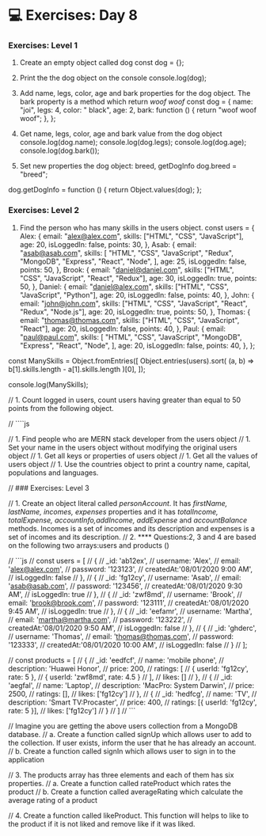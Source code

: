 
 # 💻 Exercises: Day 8

### Exercises: Level 1

 1. Create an empty object called dog
 const dog = {};
 1. Print the the dog object on the console
 console.log(dog);
 1. Add name, legs, color, age and bark properties for the dog object. The bark property is a method which return _woof woof_
 const dog = {
   name: "joi",
   legs: 4,
   color: " black",
   age: 2,
   bark: function () {
     return "woof woof woof";
   },
 };
 1. Get name, legs, color, age and bark value from the dog object
 console.log(dog.name);
 console.log(dog.legs);
 console.log(dog.age);
 console.log(dog.bark());

 1. Set new properties the dog object: breed, getDogInfo
 dog.breed = "breed";

 dog.getDogInfo = function () {
   return Object.values(dog);
 };

 ### Exercises: Level 2

 1. Find the person who has many skills in the users object.
const users = {
  Alex: {
    email: "alex@alex.com",
    skills: ["HTML", "CSS", "JavaScript"],
    age: 20,
    isLoggedIn: false,
    points: 30,
  },
  Asab: {
    email: "asab@asab.com",
    skills: [
      "HTML",
      "CSS",
      "JavaScript",
      "Redux",
      "MongoDB",
      "Express",
      "React",
      "Node",
    ],
    age: 25,
    isLoggedIn: false,
    points: 50,
  },
  Brook: {
    email: "daniel@daniel.com",
    skills: ["HTML", "CSS", "JavaScript", "React", "Redux"],
    age: 30,
    isLoggedIn: true,
    points: 50,
  },
  Daniel: {
    email: "daniel@alex.com",
    skills: ["HTML", "CSS", "JavaScript", "Python"],
    age: 20,
    isLoggedIn: false,
    points: 40,
  },
  John: {
    email: "john@john.com",
    skills: ["HTML", "CSS", "JavaScript", "React", "Redux", "Node.js"],
    age: 20,
    isLoggedIn: true,
    points: 50,
  },
  Thomas: {
    email: "thomas@thomas.com",
    skills: ["HTML", "CSS", "JavaScript", "React"],
    age: 20,
    isLoggedIn: false,
    points: 40,
  },
  Paul: {
    email: "paul@paul.com",
    skills: [
      "HTML",
      "CSS",
      "JavaScript",
      "MongoDB",
      "Express",
      "React",
      "Node",
    ],
    age: 20,
    isLoggedIn: false,
    points: 40,
  },
};

const ManySkills = Object.fromEntries([
  Object.entries(users).sort(
    (a, b) => b[1].skills.length - a[1].skills.length
  )[0],
]);

console.log(ManySkills);

// 1. Count logged in users, count users having greater than equal to 50 points from the following object.

//    ````js

// 1. Find people who are MERN stack developer from the users object
// 1. Set your name in the users object without modifying the original users object
// 1. Get all keys or properties of users object
// 1. Get all the values of users object
// 1. Use the countries object to print a country name, capital, populations and languages.

// ### Exercises: Level 3

// 1. Create an object literal called _personAccount_. It has _firstName, lastName, incomes, expenses_ properties and it has _totalIncome, totalExpense, accountInfo,addIncome, addExpense_ and _accountBalance_ methods. Incomes is a set of incomes and its description and expenses is a set of incomes and its description.
// 2. **** Questions:2, 3 and 4 are based on the following two arrays:users and products ()

//   ```js
//       const users = [
//       {
//           _id: 'ab12ex',
//           username: 'Alex',
//           email: 'alex@alex.com',
//           password: '123123',
//           createdAt:'08/01/2020 9:00 AM',
//           isLoggedIn: false
//       },
//       {
//           _id: 'fg12cy',
//           username: 'Asab',
//           email: 'asab@asab.com',
//           password: '123456',
//           createdAt:'08/01/2020 9:30 AM',
//           isLoggedIn: true
//       },
//       {
//           _id: 'zwf8md',
//           username: 'Brook',
//           email: 'brook@brook.com',
//           password: '123111',
//           createdAt:'08/01/2020 9:45 AM',
//           isLoggedIn: true
//       },
//       {
//           _id: 'eefamr',
//           username: 'Martha',
//           email: 'martha@martha.com',
//           password: '123222',
//           createdAt:'08/01/2020 9:50 AM',
//           isLoggedIn: false
//       },
//       {
//           _id: 'ghderc',
//           username: 'Thomas',
//           email: 'thomas@thomas.com',
//           password: '123333',
//           createdAt:'08/01/2020 10:00 AM',
//           isLoggedIn: false
//       }
//       ];

//       const products = [
//     {
//       _id: 'eedfcf',
//       name: 'mobile phone',
//       description: 'Huawei Honor',
//       price: 200,
//       ratings: [
//         { userId: 'fg12cy', rate: 5 },
//         { userId: 'zwf8md', rate: 4.5 }
//       ],
//       likes: []
//     },
//     {
//       _id: 'aegfal',
//       name: 'Laptop',
//       description: 'MacPro: System Darwin',
//       price: 2500,
//       ratings: [],
//       likes: ['fg12cy']
//     },
//     {
//       _id: 'hedfcg',
//       name: 'TV',
//       description: 'Smart TV:Procaster',
//       price: 400,
//       ratings: [{ userId: 'fg12cy', rate: 5 }],
//       likes: ['fg12cy']
//     }
//   ]
//   ```

//   Imagine you are getting the above users collection from a MongoDB database.
//     a. Create a function called signUp which allows user to add to the collection. If user exists, inform the user that he has already an account.
//     b. Create a function called signIn which allows user to sign in to the application

// 3. The products array has three elements and each of them has six properties.
//     a. Create a function called rateProduct which rates the product
//     b. Create a function called averageRating which calculate the average rating of a product

// 4. Create a function called likeProduct. This function will helps to like to the product if it is not liked and remove like if it was liked.

